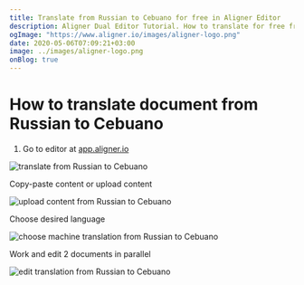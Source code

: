```yaml
---
title: Translate from Russian to Cebuano for free in Aligner Editor
description: Aligner Dual Editor Tutorial. How to translate for free from Russian to Cebuano. Aligner is multilingual document management platform. 
ogImage: "https://www.aligner.io/images/aligner-logo.png"
date: 2020-05-06T07:09:21+03:00
image: ../images/aligner-logo.png
onBlog: true
---
```


# How to translate document from Russian to Cebuano

1. Go to editor at [app.aligner.io](https://app.aligner.io "Aligner App web page")

![translate from Russian to Cebuano](../aligner-blank-editor.png "translate from Russian to Cebuano")

Copy-paste content or upload content

![upload content from Russian to Cebuano](../aligner-uploaded-document.png "upload content from Russian to Cebuano")

Choose desired language

![choose machine translation from Russian to Cebuano](../aligner-language-dropdown.png "choose machine translation from Russian to Cebuano")

Work and edit 2 documents in parallel

![edit translation from Russian to Cebuano](../aligner-double-sitded-editor.png "edit translation from Russian to Cebuano")

